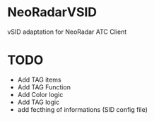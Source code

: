# NeoRadarVSID
vSID adaptation for NeoRadar ATC Client


# TODO
- Add TAG items
- Add TAG Function
- Add Color logic
- Add TAG logic
- add fecthing of informations (SID config file)

